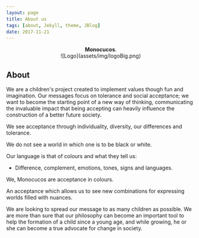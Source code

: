 ```yaml
---
layout: page
title: About us
tags: [about, Jekyll, theme, JBlog]
date: 2017-11-21
---
```


<center><b>Monocucos</b>.</center>

<center>![Logo](assets/img/logoBig.png)</center>

## About

We are a children's project created to implement values though fun and imagination. Our messages focus on tolerance and social acceptance; we want to become the starting point of a new way of thinking, communicating the invaluable impact that being accepting can heavily influence the construction of a better future society.

We see acceptance through individuality, diversity, our differences and tolerance.

We do not see a world in which one is to be black or white.

Our language is that of colours and what they tell us:
- Difference, complement, emotions, tones, signs and languages.

We, Monocucos are acceptance in colours.

An acceptance which allows us to see new combinations for expressing worlds filled with nuances.

We are looking to  spread our message to as many children as possible. We are more than sure that our philosophy can become an important tool to help the formation of a child since a young age, and while growing, he or she can become a true advocate for change in society.

